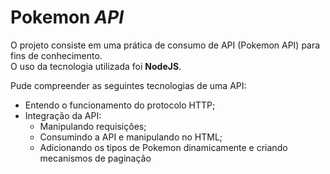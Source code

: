 
# Pokemon _API_


O projeto consiste em uma prática de consumo de API (Pokemon API) para fins de conhecimento.  
O uso da tecnologia utilizada foi **NodeJS**.

Pude compreender as seguintes tecnologias de uma API: 

- Entendo o funcionamento do protocolo HTTP;
- Integração da API:  
    - Manipulando requisições;
    - Consumindo a API e manipulando no HTML;
    - Adicionando os tipos de Pokemon dinamicamente e criando mecanismos de paginação
